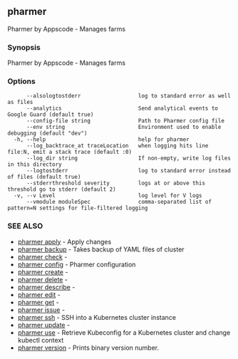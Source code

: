 ## pharmer

Pharmer by Appscode - Manages farms

### Synopsis


Pharmer by Appscode - Manages farms

### Options

```
      --alsologtostderr                  log to standard error as well as files
      --analytics                        Send analytical events to Google Guard (default true)
      --config-file string               Path to Pharmer config file
      --env string                       Environment used to enable debugging (default "dev")
  -h, --help                             help for pharmer
      --log_backtrace_at traceLocation   when logging hits line file:N, emit a stack trace (default :0)
      --log_dir string                   If non-empty, write log files in this directory
      --logtostderr                      log to standard error instead of files (default true)
      --stderrthreshold severity         logs at or above this threshold go to stderr (default 2)
  -v, --v Level                          log level for V logs
      --vmodule moduleSpec               comma-separated list of pattern=N settings for file-filtered logging
```

### SEE ALSO
* [pharmer apply](pharmer_apply.md)	 - Apply changes
* [pharmer backup](pharmer_backup.md)	 - Takes backup of YAML files of cluster
* [pharmer check](pharmer_check.md)	 - 
* [pharmer config](pharmer_config.md)	 - Pharmer configuration
* [pharmer create](pharmer_create.md)	 - 
* [pharmer delete](pharmer_delete.md)	 - 
* [pharmer describe](pharmer_describe.md)	 - 
* [pharmer edit](pharmer_edit.md)	 - 
* [pharmer get](pharmer_get.md)	 - 
* [pharmer issue](pharmer_issue.md)	 - 
* [pharmer ssh](pharmer_ssh.md)	 - SSH into a Kubernetes cluster instance
* [pharmer update](pharmer_update.md)	 - 
* [pharmer use](pharmer_use.md)	 - Retrieve Kubeconfig for a Kubernetes cluster and change kubectl context
* [pharmer version](pharmer_version.md)	 - Prints binary version number.

